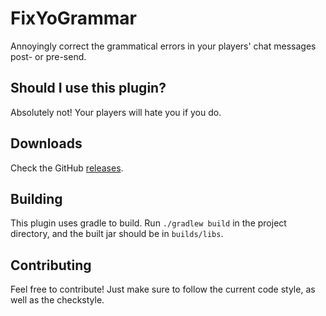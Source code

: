 # FixYoGrammar
Annoyingly correct the grammatical errors in your players' chat messages post- or pre-send.

## Should I use this plugin?
Absolutely not! Your players will hate you if you do.

## Downloads
Check the GitHub [releases](https://github.com/ItsTehBrian/FixYoGrammar/releases).

## Building
This plugin uses gradle to build. Run `./gradlew build` in the project directory,
and the built jar should be in `builds/libs`.

## Contributing
Feel free to contribute! Just make sure to follow the current code style, as well
as the checkstyle.
